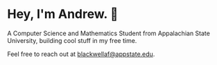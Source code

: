 # Hey, I'm Andrew. 🤖
A Computer Science and Mathematics Student from Appalachian State University, 
building cool stuff in my free time.

Feel free to reach out at blackwellaf@appstate.edu.
